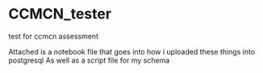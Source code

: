 # CCMCN_tester
test for ccmcn assessment

Attached is a notebook file that goes into how i uploaded these things into postgresql
As well as a script file for my schema
